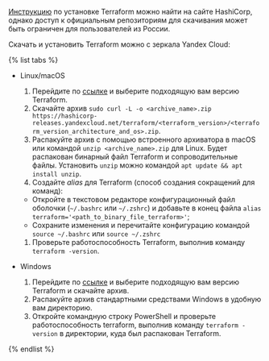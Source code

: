 [Инструкцию](https://developer.hashicorp.com/terraform/install) по установке Terraform можно найти на сайте HashiCorp, однако доступ к официальным репозиториям для скачивания может быть ограничен для пользователей из России. 

Скачать и установить Terraform можно с зеркала Yandex Cloud:

{% list tabs %}

- Linux/macOS

    1. Перейдите по [ссылке](https://hashicorp-releases.yandexcloud.net/terraform/) и выберите подходящую вам версию Terraform.
    1. Скачайте архив `sudo curl -L -o <archive_name>.zip https://hashicorp-releases.yandexcloud.net/terraform/<terraform_version>/<terraform_version_architecture_and_os>.zip`.
    1. Распакуйте архив с помощью встроенного архиватора в macOS или командой `unzip <archive_name>.zip` для Linux. Будет распакован бинарный файл Terraform и сопроводительные файлы. Установить `unzip` можно командой `apt update && apt install unzip`.
    1. Создайте _alias_ для Terraform (способ создания сокращений для команд):
    
    * Откройте в текстовом редакторе конфигурационный файл оболочки (`~/.bashrc` или `~/.zshrc`) и добавьте в конец файла `alias terraform='<path_to_binary_file_terraform>'`;
    * Сохраните изменения и перечитайте конфигурацию командой `source ~/.bashrc` или `source ~/.zshrc`

    1. Проверьте работоспособность Terraform, выполнив команду `terraform -version`. 

- Windows

    1. Перейдите по [ссылке](https://hashicorp-releases.yandexcloud.net/terraform/) и выберите подходящую вам версию Terraform и скачайте архив.
    1. Распакуйте архив стандартными средствами Windows в удобную вам директорию.
    1. Откройте командную строку PowerShell и проверьте работоспособность terraform, выполнив команду `terraform -version` в директории, куда был распакован Terraform.

{% endlist %}